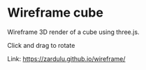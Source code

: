 # Wireframe cube
Wireframe 3D render of a cube using three.js.

Click and drag to rotate

Link: https://zardulu.github.io/wireframe/
